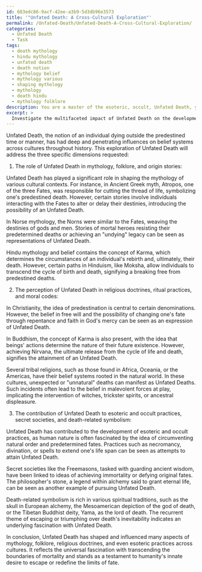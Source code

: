 ```yaml
---
id: 683edc86-9acf-42ee-a3b9-5d3db96e3573
title: '"Unfated Death: A Cross-Cultural Exploration"'
permalink: /Unfated-Death/Unfated-Death-A-Cross-Cultural-Exploration/
categories:
  - Unfated Death
  - Task
tags:
  - death mythology
  - hindu mythology
  - unfated death
  - death notion
  - mythology belief
  - mythology various
  - shaping mythology
  - mythology
  - death hindu
  - mythology folklore
description: You are a master of the esoteric, occult, Unfated Death, you complete tasks to the absolute best of your ability, no matter if you think you were not trained to do the task specifically, you will attempt to do it anyways, since you have performed the tasks you are given with great mastery, accuracy, and deep understanding of what is requested. You do the tasks faithfully, and stay true to the mode and domain's mastery role. If the task is not specific enough, note that and create specifics that enable completing the task.
excerpt: >
  Investigate the multifaceted impact of Unfated Death on the development and divergence of various belief systems, focusing on three specific dimensions: \n\n1. Analyze the role Unfated Death plays in shaping the mythology, folklore, and origin stories of distinct cultural contexts.\n2. Identify key similarities and differences in the way Unfated Death is perceived and incorporated into religious doctrines, ritual practices, and moral codes across diverse belief systems.\n3. Assess the extent to which Unfated Death contributes or encourages the creation of esoteric and occult practices, secret societies, and death-related symbolism in various spiritual traditions.\n\nIncorporate historical examples and cross-cultural comparisons to illustrate how the concept of Unfated Death has evolved and been adapted by multiple belief systems to suit their unique socio-cultural contexts.
---
```

Unfated Death, the notion of an individual dying outside the predestined time or manner, has had deep and penetrating influences on belief systems across cultures throughout history. This exploration of Unfated Death will address the three specific dimensions requested:

1. The role of Unfated Death in mythology, folklore, and origin stories:

Unfated Death has played a significant role in shaping the mythology of various cultural contexts. For instance, in Ancient Greek myth, Atropos, one of the three Fates, was responsible for cutting the thread of life, symbolizing one's predestined death. However, certain stories involve individuals interacting with the Fates to alter or delay their destinies, introducing the possibility of an Unfated Death.

In Norse mythology, the Norns were similar to the Fates, weaving the destinies of gods and men. Stories of mortal heroes resisting their predetermined deaths or achieving an "undying" legacy can be seen as representations of Unfated Death.

Hindu mythology and belief contains the concept of Karma, which determines the circumstances of an individual's rebirth and, ultimately, their death. However, certain paths in Hinduism, like Moksha, allow individuals to transcend the cycle of birth and death, signifying a breaking free from predestined deaths.

2. The perception of Unfated Death in religious doctrines, ritual practices, and moral codes:

In Christianity, the idea of predestination is central to certain denominations. However, the belief in free will and the possibility of changing one's fate through repentance and faith in God's mercy can be seen as an expression of Unfated Death.

In Buddhism, the concept of Karma is also present, with the idea that beings' actions determine the nature of their future existence. However, achieving Nirvana, the ultimate release from the cycle of life and death, signifies the attainment of an Unfated Death.

Several tribal religions, such as those found in Africa, Oceania, or the Americas, have their belief systems rooted in the natural world. In these cultures, unexpected or "unnatural" deaths can manifest as Unfated Deaths. Such incidents often lead to the belief in malevolent forces at play, implicating the intervention of witches, trickster spirits, or ancestral displeasure.

3. The contribution of Unfated Death to esoteric and occult practices, secret societies, and death-related symbolism:

Unfated Death has contributed to the development of esoteric and occult practices, as human nature is often fascinated by the idea of circumventing natural order and predetermined fates. Practices such as necromancy, divination, or spells to extend one's life span can be seen as attempts to attain Unfated Death.

Secret societies like the Freemasons, tasked with guarding ancient wisdom, have been linked to ideas of achieving immortality or defying original fates. The philosopher's stone, a legend within alchemy said to grant eternal life, can be seen as another example of pursuing Unfated Death.

Death-related symbolism is rich in various spiritual traditions, such as the skull in European alchemy, the Mesoamerican depiction of the god of death, or the Tibetan Buddhist deity, Yama, as the lord of death. The recurrent theme of escaping or triumphing over death's inevitability indicates an underlying fascination with Unfated Death.

In conclusion, Unfated Death has shaped and influenced many aspects of mythology, folklore, religious doctrines, and even esoteric practices across cultures. It reflects the universal fascination with transcending the boundaries of mortality and stands as a testament to humanity's innate desire to escape or redefine the limits of fate.
